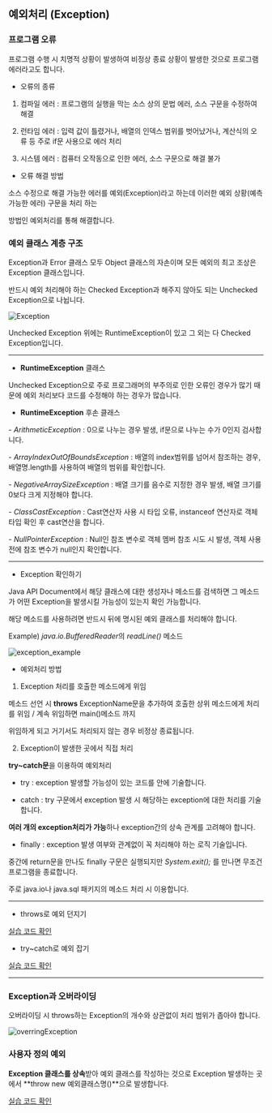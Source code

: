 ## 예외처리 (Exception)

### 프로그램 오류

프로그램 수행 시 치명적 상황이 발생하여 비정상 종료 상황이 발생한 것으로 프로그램 에러라고도 합니다.

* 오류의 종류

1. 컴파일 에러 : 프로그램의 실행을 막는 소스 상의 문법 에러, 소스 구문을 수정하여 해결

2. 런타임 에러 : 입력 값이 틀렸거나, 배열의 인덱스 범위를 벗어났거나, 계산식의 오류 등 주로 if문 사용으로 에러 처리

3. 시스템 에러 : 컴퓨터 오작동으로 인한 에러, 소스 구문으로 해결 불가

* 오류 해결 방법

소스 수정으로 해결 가능한 에러를 예외(Exception)라고 하는데 이러한 예외 상황(예측 가능한 에러) 구문을 처리 하는

방법인 예외처리를 통해 해결합니다.

### 예외 클래스 계층 구조

Exception과 Error 클래스 모두 Object 클래스의 자손이며 모든 예외의 최고 조상은 Exception 클래스입니다.

반드시 예외 처리해야 하는 Checked Exception과 해주지 않아도 되는 Unchecked Exception으로 나뉩니다.

![Exception](https://github.com/kleg26315/TIL/blob/master/resources/Exception.PNG)

Unchecked Exception 위에는 RuntimeException이 있고 그 외는 다 Checked Exception입니다.

----------------------------------------------------------------------------------

* **RuntimeException** 클래스

Unchecked Exception으로 주로 프로그래머의 부주의로 인한 오류인 경우가 많기 때문에 예외 처리보다 코드를
수정해야 하는 경우가 많습니다.

* **RuntimeException** 후손 클래스

\- *ArithmeticException* : 0으로 나누는 경우 발생, if문으로 나누는 수가 0인지 검사합니다.

\- *ArrayIndexOutOfBoundsException* : 배열의 index범위를 넘어서 참조하는 경우, 배열명.length를 사용하여 배열의 범위를 확인합니다.

\- *NegativeArraySizeException* : 배열 크기를 음수로 지정한 경우 발생, 배열 크기를 0보다 크게 지정해야 합니다.

\- *ClassCastException* : Cast연산자 사용 시 타입 오류, instanceof 연산자로 객체타입 확인 후 cast연산을 합니다.

\- *NullPointerException* : Null인 참조 변수로 객체 멤버 참조 시도 시 발생, 객체 사용 전에 참조 변수가 null인지 확인합니다.

----------------------------------------------------------------------------------

* Exception 확인하기

Java API Document에서 해당 클래스에 대한 생성자나 메소드를 검색하면 그 메소드가 어떤 Exception을 발생시킬 가능성이 있는지
확인 가능합니다.

해당 메소드를 사용하려면 반드시 뒤에 명시된 예외 클래스를 처리해야 합니다.

Example) *java.io.BufferedReader*의 *readLine()* 메소드

![exception_example](https://github.com/kleg26315/TIL/blob/master/resources/exception_example.PNG)

* 예외처리 방법

1. Exception 처리를 호출한 메소드에게 위임

메소드 선언 시 **throws** ExceptionName문을 추가하여 호출한 상위 메소드에게 처리를 위임 / 계속 위임하면 main()메소드 까지

위임하게 되고 거기서도 처리되지 않는 경우 비정상 종료됩니다.


2. Exception이 발생한 곳에서 직접 처리

**try~catch문**을 이용하여 예외처리

- try : exception 발생할 가능성이 있는 코드를 안에 기술합니다.

- catch : try 구문에서 exception 발생 시 해당하는 exception에 대한 처리를 기술합니다.

**여러 개의 exception처리가 가능**하나 exception간의 상속 관계를 고려해야 합니다.

- finally : exception 발생 여부와 관계없이 꼭 처리해야 하는 로직 기술입니다.

중간에 return문을 만나도 finally 구문은 실행되지만 *System.exit();* 를 만나면 무조건 프로그램을 종료합니다. 

주로 java.io나 java.sql 패키지의 메소드 처리 시 이용합니다.

----------------------------------------------------------------------------------

* throws로 예외 던지기

[실습 코드 확인](https://github.com/kleg26315/TIL/blob/master/CODE/JAVA/11_Exception/chap01_throws)

* try~catch로 예외 잡기

[실습 코드 확인](https://github.com/kleg26315/TIL/blob/master/CODE/JAVA/11_Exception/chap02_tryCatch)

----------------------------------------------------------------------------------

### Exception과 오버라이딩

오버라이딩 시 throws하는 Exception의 개수와 상관없이 처리 범위가 좁아야 합니다.

![overringException](https://github.com/kleg26315/TIL/blob/master/resources/overidingException.PNG)

### 사용자 정의 예외

**Exception 클래스를 상속**받아 예외 클래스를 작성하는 것으로 Exception 발생하는 곳에서 **throw new 예외클래스명()**으로 발생합니다.

[실습 코드 확인](https://github.com/kleg26315/TIL/blob/master/CODE/JAVA/11_Exception/chap03_user)





